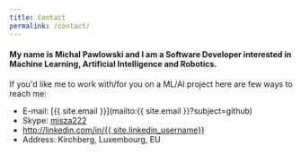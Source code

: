 ```yaml
---
title: Contact
permalink: /contact/
---
```


#### My name is Michal Pawlowski and I am a Software Developer interested in Machine Learning, Artificial Intelligence and Robotics.

If you'd like me to work with/for you on a ML/AI project here are few ways to reach me:

 * E-mail: [{{ site.email }}](mailto:{{ site.email }}?subject=github)
 * Skype: [misza222](skype://misza222)
 * [http://linkedin.com/in/{{ site.linkedin_username}}](LinkedIn)
 * Address: Kirchberg, Luxembourg, EU
